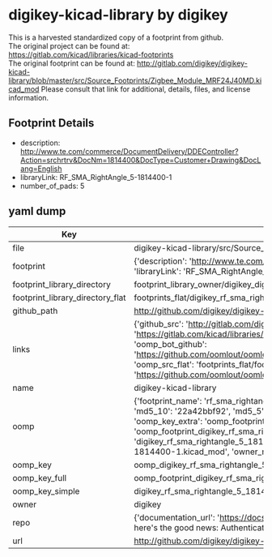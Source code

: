 # digikey-kicad-library by digikey  
This is a harvested standardized copy of a footprint from github.  
The original project can be found at:  
https://gitlab.com/kicad/libraries/kicad-footprints  
The original footprint can be found at:
http://gitlab.com/digikey/digikey-kicad-library/blob/master/src/Source_Footprints/Zigbee_Module_MRF24J40MD.kicad_mod
Please consult that link for additional, details, files, and license information.  
## Footprint Details
* description: http://www.te.com/commerce/DocumentDelivery/DDEController?Action=srchrtrv&DocNm=1814400&DocType=Customer+Drawing&DocLang=English  
* libraryLink: RF_SMA_RightAngle_5-1814400-1  
* number_of_pads: 5  
## yaml dump  
| Key | Value |  
| --- | --- |  
| file | digikey-kicad-library/src/Source_Footprints/RF_SMA_RightAngle_5-1814400-1.kicad_mod |  
| footprint | {'description': 'http://www.te.com/commerce/DocumentDelivery/DDEController?Action=srchrtrv&DocNm=1814400&DocType=Customer+Drawing&DocLang=English', 'libraryLink': 'RF_SMA_RightAngle_5-1814400-1', 'number_of_pads': 5} |  
| footprint_library_directory | footprint_library_owner/digikey_digikey-kicad-library |  
| footprint_library_directory_flat | footprints_flat/digikey_rf_sma_rightangle_5_1814400_1_rf_sma_rightangle_5_1814400_1/working |  
| github_path | http://github.com/digikey/digikey-kicad-library/blob/master/src/Source_Footprints/RF_SMA_RightAngle_5-1814400-1.kicad_mod |  
| links | {'github_src': 'http://gitlab.com/digikey/digikey-kicad-library/blob/master/src/Source_Footprints/Zigbee_Module_MRF24J40MD.kicad_mod', 'github_src_repo': 'https://gitlab.com/kicad/libraries/kicad-footprints', 'oomp_bot': 'footprints/digikey_rf_sma_rightangle_5_1814400_1_rf_sma_rightangle_5_1814400_1/working', 'oomp_bot_github': 'https://github.com/oomlout/oomlout_oomp_footprint_bot/tree/main/footprints/digikey_rf_sma_rightangle_5_1814400_1_rf_sma_rightangle_5_1814400_1/working', 'oomp_src_flat': 'footprints_flat/footprints_flat/digikey_rf_sma_rightangle_5_1814400_1_rf_sma_rightangle_5_1814400_1/working', 'oomp_src_flat_github': 'https://github.com/oomlout/oomlout_oomp_footprint_src/tree/main/footprints_flat/digikey_rf_sma_rightangle_5_1814400_1_rf_sma_rightangle_5_1814400_1/working'} |  
| name | digikey-kicad-library |  
| oomp | {'footprint_name': 'rf_sma_rightangle_5_1814400_1', 'library_name': 'rf_sma_rightangle_5_1814400_1_kicad_mod', 'md5': '22a42bbf92e8a4cbeec3298a0e0e233e', 'md5_10': '22a42bbf92', 'md5_5': '22a42', 'md5_6': '22a42b', 'oomp_key': 'oomp_digikey_rf_sma_rightangle_5_1814400_1_rf_sma_rightangle_5_1814400_1', 'oomp_key_extra': 'oomp_footprint_digikey_rf_sma_rightangle_5_1814400_1_rf_sma_rightangle_5_1814400_1', 'oomp_key_full': 'oomp_footprint_digikey_rf_sma_rightangle_5_1814400_1_rf_sma_rightangle_5_1814400_1_22a42b', 'oomp_key_simple': 'digikey_rf_sma_rightangle_5_1814400_1_rf_sma_rightangle_5_1814400_1', 'original_filename': 'digikey-kicad-library/src/Source_Footprints/RF_SMA_RightAngle_5-1814400-1.kicad_mod', 'owner_name': 'digikey'} |  
| oomp_key | oomp_digikey_rf_sma_rightangle_5_1814400_1_rf_sma_rightangle_5_1814400_1 |  
| oomp_key_full | oomp_footprint_digikey_rf_sma_rightangle_5_1814400_1_rf_sma_rightangle_5_1814400_1 |  
| oomp_key_simple | digikey_rf_sma_rightangle_5_1814400_1_rf_sma_rightangle_5_1814400_1 |  
| owner | digikey |  
| repo | {'documentation_url': 'https://docs.github.com/rest/overview/resources-in-the-rest-api#rate-limiting', 'message': "API rate limit exceeded for 84.66.173.59. (But here's the good news: Authenticated requests get a higher rate limit. Check out the documentation for more details.)"} |  
| url | http://github.com/digikey/digikey-kicad-library |  

